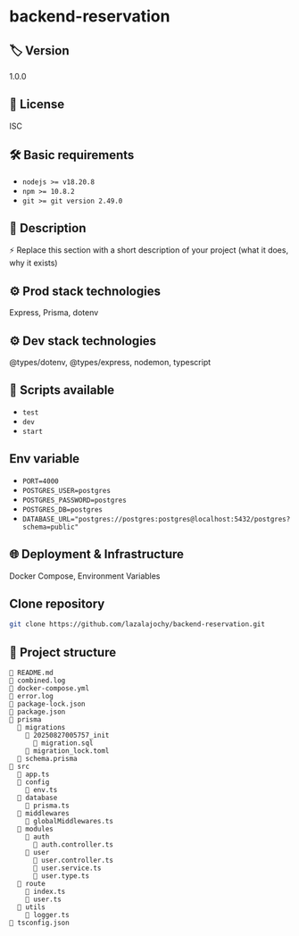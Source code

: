 # backend-reservation

## 🏷 Version
1.0.0


## 📜 License
ISC


## 🛠️ Basic requirements
- `nodejs >= v18.20.8`
- `npm >= 10.8.2`
- `git >= git version 2.49.0`


## 📖 Description
⚡ Replace this section with a short description of your project (what it does, why it exists)


## ⚙️ Prod stack technologies
Express, Prisma, dotenv


## ⚙️ Dev stack technologies
@types/dotenv, @types/express, nodemon, typescript


## 📜 Scripts available
- `test`
- `dev`
- `start`


## Env variable
- `PORT=4000`
- `POSTGRES_USER=postgres`
- `POSTGRES_PASSWORD=postgres`
- `POSTGRES_DB=postgres`
- `DATABASE_URL="postgres://postgres:postgres@localhost:5432/postgres?schema=public"`


## 🌐 Deployment & Infrastructure
Docker Compose, Environment Variables


## Clone repository
```bash
git clone https://github.com/lazalajochy/backend-reservation.git
```


## 📂 Project structure
    📄 README.md
    📄 combined.log
    📄 docker-compose.yml
    📄 error.log
    📄 package-lock.json
    📄 package.json
    📂 prisma
      📂 migrations
        📂 20250827005757_init
          📄 migration.sql
        📄 migration_lock.toml
      📄 schema.prisma
    📂 src
      📄 app.ts
      📂 config
        📄 env.ts
      📂 database
        📄 prisma.ts
      📂 middlewares
        📄 globalMiddlewares.ts
      📂 modules
        📂 auth
          📄 auth.controller.ts
        📂 user
          📄 user.controller.ts
          📄 user.service.ts
          📄 user.type.ts
      📂 route
        📄 index.ts
        📄 user.ts
      📂 utils
        📄 logger.ts
    📄 tsconfig.json


